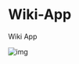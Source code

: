# Wiki-App
Wiki App

![img](https://user-images.githubusercontent.com/39727572/101919011-17a7e100-3bf0-11eb-9d35-a7eafe32d740.png)

